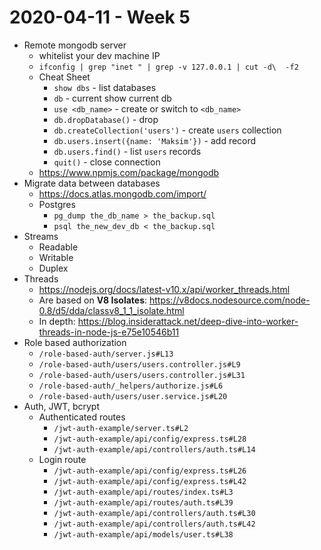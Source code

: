 # 2020-04-11 - Week 5

* Remote mongodb server
  * whitelist your dev machine IP
  * `ifconfig | grep "inet " | grep -v 127.0.0.1 | cut -d\  -f2`
  * Cheat Sheet
    * `show dbs` - list databases
    * `db` - current show current db
    * `use <db_name>` - create or switch to `<db_name>`
    * `db.dropDatabase()` - drop
    * `db.createCollection('users')` - create `users` collection
    * `db.users.insert({name: 'Maksim'})` - add record
    * `db.users.find()` - list `users` records
    * `quit()` - close connection
  * https://www.npmjs.com/package/mongodb
* Migrate data between databases
  * https://docs.atlas.mongodb.com/import/
  * Postgres
    * `pg_dump the_db_name > the_backup.sql`
    * `psql the_new_dev_db < the_backup.sql`
* Streams
  * Readable
  * Writable
  * Duplex
* Threads
  * https://nodejs.org/docs/latest-v10.x/api/worker_threads.html
  * Are based on **V8 Isolates**: https://v8docs.nodesource.com/node-0.8/d5/dda/classv8_1_1_isolate.html
  * In depth: https://blog.insiderattack.net/deep-dive-into-worker-threads-in-node-js-e75e10546b11
* Role based authorization
  * `/role-based-auth/server.js#L13`
  * `/role-based-auth/users/users.controller.js#L9`
  * `/role-based-auth/users/users.controller.js#L31`
  * `/role-based-auth/_helpers/authorize.js#L6`
  * `/role-based-auth/users/user.service.js#L20`
* Auth, JWT, bcrypt
  * Authenticated routes
    * `/jwt-auth-example/server.ts#L2`
    * `/jwt-auth-example/api/config/express.ts#L28`
    * `/jwt-auth-example/api/controllers/auth.ts#L14`
  * Login route
    * `/jwt-auth-example/api/config/express.ts#L26`
    * `/jwt-auth-example/api/config/express.ts#L42`
    * `/jwt-auth-example/api/routes/index.ts#L3`
    * `/jwt-auth-example/api/routes/auth.ts#L39`
    * `/jwt-auth-example/api/controllers/auth.ts#L30`
    * `/jwt-auth-example/api/controllers/auth.ts#L42`
    * `/jwt-auth-example/api/models/user.ts#L38`